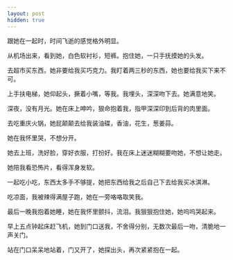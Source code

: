 ```yaml
---
layout: post
hidden: true
---
```

跟她在一起时，时间飞逝的感觉格外明显。

从机场出来，看到她，白色软衬衫，短裤。抱住她，一只手抚摸她的头发。

去超市买东西，她非要给我买巧克力。我盯着两三秒的东西，她也要给我买下来不可。

上手扶电梯，她仰起头，撅着小嘴，等我。我埋头，深深吻下去。她满意地笑。

深夜，没有月光。她在床上呻吟，狠命抱着我，指甲深深印到后背的肉里面。

去吃重庆火锅，她屁颠颠去给我装油碟，香油，花生，葱姜蒜。

她在我怀里哭，不想分开。

她去上班，洗好脸，穿好衣服，打扮好。我在床上迷迷糊糊要吻她，不想让她走。

她陪我看恐怖片，看得浑身发软。

一起吃小吃，东西太多手不够提，她把东西给我之后自己下去给我买冰淇淋。

吃凉面，我被辣得满屋子跑，她在一旁咯咯取笑我。

最后一晚我抱着她睡，她在我怀里颤抖，流泪。我狠狠抱住她，她呜呜哭起来。

早上五点钟起床赶飞机，她到门口送我，不舍得分别，无数次最后一吻，清脆地一声关门。

站在门口呆呆地站着，门又开了，她探出头，再次紧紧抱在一起。